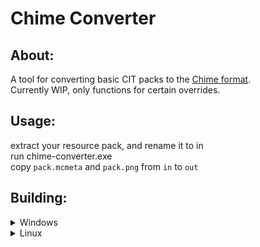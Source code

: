 Chime Converter
===========================
About:
-------------
A tool for converting basic CIT packs to the [Chime format](https://github.com/emilyalexandra/chime).<br/>
Currently WIP, only functions for certain overrides.

Usage:
-------------
extract your resource pack, and rename it to in<br/>
run chime-converter.exe<br/>
copy `pack.mcmeta` and `pack.png` from `in` to `out`

Building:
-------------
<details>
  <summary>Windows</summary>

  - download and install [DMD](https://dlang.org/download.html#dmd)
  - open a command prompt and cd to the project's source code
     - (there should be a file called `dub.json` in the folder)
  - in the command prompt, run `dub`
     - should create `chime-converter.exe`
</details>

<details>
  <summary>Linux</summary>

  - download and install DMD
    - [download the latest x86_64 .deb installer](https://dlang.org/download.html#:~:text=%C2%A0-,Ubuntu/Debian,-i386)
    - `sudo apt install path_to_deb_file`
  - cd to the project's source code in a terminal
  - run `dub`
    - if you get a [symbol lookup error](https://forum.dlang.org/post/rrqff0$21cf$1@digitalmars.com), update Linux

</details>
